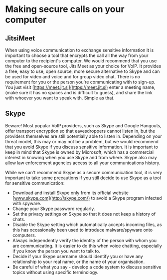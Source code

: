 [Title]: # (Faire des appels sécurisés sur votre ordinateur)
[Order]: # (3)

# Making secure calls on your computer

## JitsiMeet

When using voice communication to exchange sensitive information it is important to choose a tool that encrypts the call all the way from your computer to the recipient's computer. We would recommend that you use the free and open-source tool, JitsiMeet as your choice for VoIP. It provides a free, easy to use, open source, more secure alternative to Skype and can be used for video and voice and for group video chat. There is no requirement for you or the person you're communicating with to sign-up. You just visit [https://meet.jit.si](https://meet.jit.si) enter a meeting name, (make sure it has no spaces and is difficult to guess), and share the link with whoever you want to speak with. Simple as that.

## Skype

Beware! Most popular VoIP providers, such as Skype and Google Hangouts, offer transport encryption so that eavesdroppers cannot listen in, but the providers themselves are still potentially able to listen in. Depending on your threat model, this may or may not be a problem, but we would recommend that you avoid Skype if you discuss sensitive information. It is important to keep in mind that Skype is owned by Microsoft, which has a commercial interest in knowing when you use Skype and from where. Skype also may allow law enforcement agencies access to all your communications history.

While we can't recommend Skype as a secure communication tool, it is very important to take some precautions if you still decide to use Skype as a tool for sensitive communication:

*   Download and install Skype only from its official website [www.skype.com](http://skype.com/) to avoid a Skype program infected with spyware.
*   Change your Skype password regularly.
*   Set the privacy settings on Skype so that it does not keep a history of chats.
*   Disable the Skype setting which automatically accepts incoming files, as this has occasionally been used to introduce malware/spyware onto computers.
*   Always independently verify the identity of the person with whom you are communicating. It is easier to do this when voice chatting, especially if you know the person you want to talk to.
*   Decide if your Skype username should identify you or have any relationship to your real name, or the name of your organisation.
*   Be careful of what you say - develop a code system to discuss sensitive topics without using specific terminology.